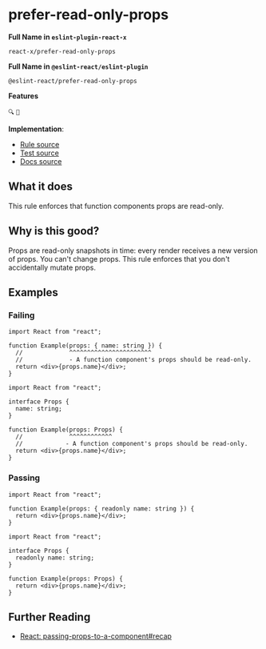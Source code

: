 # prefer-read-only-props

**Full Name in `eslint-plugin-react-x`**

```plain copy
react-x/prefer-read-only-props
```

**Full Name in `@eslint-react/eslint-plugin`**

```plain copy
@eslint-react/prefer-read-only-props
```

**Features**

`🔍` `💭`

**Implementation**:

- [Rule source](https://github.com/Rel1cx/eslint-react/tree/main/packages/plugins/eslint-plugin-react-x/src/rules/prefer-read-only-props.ts)
- [Test source](https://github.com/Rel1cx/eslint-react/tree/main/packages/plugins/eslint-plugin-react-x/src/rules/prefer-read-only-props.spec.ts)
- [Docs source](https://github.com/Rel1cx/eslint-react/tree/main/website/pages/docs/rules/prefer-read-only-props.md)

## What it does

This rule enforces that function components props are read-only.

## Why is this good?

Props are read-only snapshots in time: every render receives a new version of props. You can't change props. This rule enforces that you don't accidentally mutate props.

## Examples

### Failing

```tsx twoslash
import React from "react";

function Example(props: { name: string }) {
  //             ^^^^^^^^^^^^^^^^^^^^^^^
  //             - A function component's props should be read-only.
  return <div>{props.name}</div>;
}
```

```tsx twoslash
import React from "react";

interface Props {
  name: string;
}

function Example(props: Props) {
  //             ^^^^^^^^^^^^
  //            - A function component's props should be read-only.
  return <div>{props.name}</div>;
}
```

### Passing

```tsx twoslash
import React from "react";

function Example(props: { readonly name: string }) {
  return <div>{props.name}</div>;
}
```

```tsx twoslash
import React from "react";

interface Props {
  readonly name: string;
}

function Example(props: Props) {
  return <div>{props.name}</div>;
}
```

## Further Reading

- [React: passing-props-to-a-component#recap](https://react.dev/learn/passing-props-to-a-component#recap)

